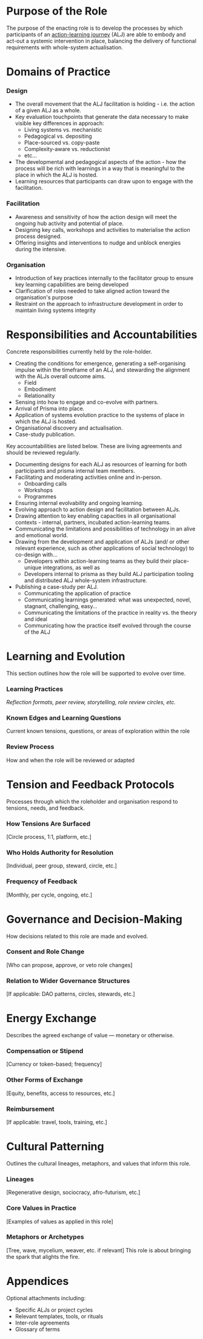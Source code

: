 # Purpose of the Role
The purpose of the enacting role is to develop the processes by which participants of an [action-learning journey](patterns/action-learning%20journeys.md) (ALJ) are able to embody and act-out a systemic intervention in place, balancing the delivery of functional requirements with whole-system actualisation. 

# Domains of Practice
### Design

- The overall movement that the ALJ facilitation is holding - i.e. the action of a given ALJ as a whole.
- Key evaluation touchpoints that generate the data necessary to make visible key differences in approach:
	- Living systems vs. mechanistic
	- Pedagogical vs. depositing
	- Place-sourced vs. copy-paste
	- Complexity-aware vs. reductionist
	- etc...
- The developmental and pedagogical aspects of the action - how the process will be rich with learnings in a way that is meaningful to the place in which the ALJ is hosted. 
- Learning resources that participants can draw upon to engage with the facilitation.

### Facilitation

- Awareness and sensitivity of how the action design will meet the ongoing hub activity and potential of place.
- Designing key calls, workshops and activities to materialise the action process designed.
- Offering insights and interventions to nudge and unblock energies during the intensive.

### Organisation

- Introduction of key practices internally to the facilitator group to ensure key learning capabilities are being developed
- Clarification of roles needed to take aligned action toward the organisation's purpose
- Restraint on the approach to infrastructure development in order to maintain living systems integrity

# Responsibilities and Accountabilities
Concrete responsibilities currently held by the role-holder.

- Creating the conditions for emergence, generating a self-organising impulse within the timeframe of an ALJ, and stewarding the alignment with the ALJs overall outcome aims. 
	- Field
	- Embodiment
	- Relationality
- Sensing into how to engage and co-evolve with partners.
- Arrival of Prisma into place. 
- Application of systems evolution practice to the systems of place in which the ALJ is hosted. 
- Organisational discovery and actualisation.
- Case-study publication.

Key accountabilities are listed below. These are living agreements and should be reviewed regularly.

- Documenting designs for each ALJ as resources of learning for both participants and prisma internal team members.
- Facilitating and moderating activities online and in-person.
	- Onboarding calls
	- Workshops
	- Programmes
- Ensuring internal evolvability and ongoing learning.
- Evolving approach to action design and facilitation between ALJs.
- Drawing attention to key enabling capacities in all organisational contexts - internal, partners, incubated action-learning teams. 
- Communicating the limitations and possibilities of technology in an alive and emotional world. 
- Drawing from the development and application of ALJs (and/ or other relevant experience, such as other applications of social technology) to co-design with... 
	- Developers within action-learning teams as they build their place-unique integrations, as well as
	- Developers internal to prisma as they build ALJ participation tooling and distributed ALJ whole-system infrastructure. 
- Publishing a case-study per ALJ.
	- Communicating the application of practice
	- Communicating learnings generated: what was unexpected, novel, stagnant, challenging, easy...
	- Communicating the limitations of the practice in reality vs. the theory and ideal
	- Communicating how the practice itself evolved through the course of the ALJ

# Learning and Evolution
This section outlines how the role will be supported to evolve over time.

### Learning Practices
*Reflection formats, peer review, storytelling, role review circles, etc.*

### Known Edges and Learning Questions
Current known tensions, questions, or areas of exploration within the role

### Review Process
How and when the role will be reviewed or adapted

# Tension and Feedback Protocols
Processes through which the roleholder and organisation respond to tensions, needs, and feedback.

### How Tensions Are Surfaced

[Circle process, 1:1, platform, etc.]

### Who Holds Authority for Resolution

[Individual, peer group, steward, circle, etc.]

### Frequency of Feedback

[Monthly, per cycle, ongoing, etc.]

# Governance and Decision-Making

How decisions related to this role are made and evolved.

### Consent and Role Change

[Who can propose, approve, or veto role changes]

### Relation to Wider Governance Structures

[If applicable: DAO patterns, circles, stewards, etc.]

# Energy Exchange

Describes the agreed exchange of value — monetary or otherwise.

### Compensation or Stipend

[Currency or token-based; frequency]

### Other Forms of Exchange

[Equity, benefits, access to resources, etc.]

### Reimbursement

[If applicable: travel, tools, training, etc.]

# Cultural Patterning

Outlines the cultural lineages, metaphors, and values that inform this role.

### Lineages

[Regenerative design, sociocracy, afro-futurism, etc.]

### Core Values in Practice

[Examples of values as applied in this role]

### Metaphors or Archetypes

[Tree, wave, mycelium, weaver, etc. if relevant]
This role is about bringing the spark that alights the fire. 

# Appendices

Optional attachments including:

- Specific ALJs or project cycles
- Relevant templates, tools, or rituals
- Inter-role agreements
- Glossary of terms

